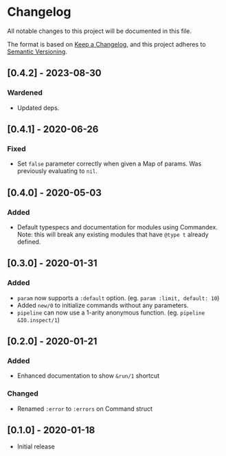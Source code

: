 # Changelog

All notable changes to this project will be documented in this file.

The format is based on [Keep a Changelog](https://keepachangelog.com/en/1.0.0/),
and this project adheres to [Semantic Versioning](https://semver.org/spec/v2.0.0.html).

## [0.4.2] - 2023-08-30

### Wardened

- Updated deps.

## [0.4.1] - 2020-06-26

### Fixed

- Set `false` parameter correctly when given a Map of params. Was previously
  evaluating to `nil`.

## [0.4.0] - 2020-05-03

### Added

- Default typespecs and documentation for modules using Commandex.
  Note: this will break any existing modules that have `@type t` already defined.

## [0.3.0] - 2020-01-31

### Added

- `param` now supports a `:default` option. (eg. `param :limit, default: 10`)
- Added `new/0` to initialize commands without any parameters.
- `pipeline` can now use a 1-arity anonymous function. (eg. `pipeline &IO.inspect/1`)

## [0.2.0] - 2020-01-21

### Added

- Enhanced documentation to show `&run/1` shortcut

### Changed

- Renamed `:error` to `:errors` on Command struct

## [0.1.0] - 2020-01-18

- Initial release
